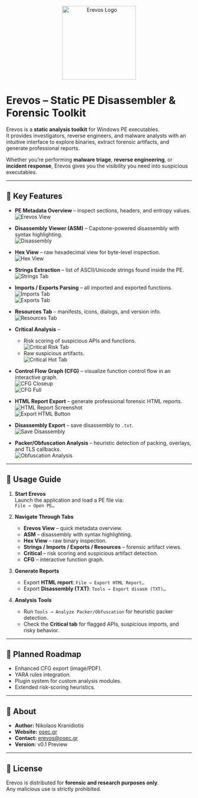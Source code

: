 <p align="center">
  <img src="assets/logo.jpeg" alt="Erevos Logo" width="200"/>
</p>

# Erevos – Static PE Disassembler & Forensic Toolkit

Erevos is a **static analysis toolkit** for Windows PE executables.  
It provides investigators, reverse engineers, and malware analysts with an intuitive interface to explore binaries, extract forensic artifacts, and generate professional reports.  

Whether you’re performing **malware triage**, **reverse engineering**, or **incident response**, Erevos gives you the visibility you need into suspicious executables.

---

## 🔹 Key Features

- **PE Metadata Overview** – inspect sections, headers, and entropy values.  
  ![Erevos View](assets/Erevos-View.png)

- **Disassembly Viewer (ASM)** – Capstone-powered disassembly with syntax highlighting.  
  ![Disassembly](assets/Dissasembly-Tab.png)

- **Hex View** – raw hexadecimal view for byte-level inspection.  
  ![Hex View](assets/Hex-View.png)

- **Strings Extraction** – list of ASCII/Unicode strings found inside the PE.  
  ![Strings Tab](assets/Strings-Tab.png)

- **Imports / Exports Parsing** – all imported and exported functions.  
  ![Imports Tab](assets/imports-tab.png)  
  ![Exports Tab](assets/exports-tab.png)

- **Resources Tab** – manifests, icons, dialogs, and version info.  
  ![Resources Tab](assets/resources-tab.png)

- **Critical Analysis** –  
  - Risk scoring of suspicious APIs and functions.  
    ![Critical Risk Tab](assets/Critical-risk-Tab.png)  
  - Raw suspicious artifacts.  
    ![Critical Hot Tab](assets/Critical-Hot-Tab.png)

- **Control Flow Graph (CFG)** – visualize function control flow in an interactive graph.  
  ![CFG Closeup](assets/cfg-tab-closeup.png)  
  ![CFG Full](assets/cfg-tab-1.png)

- **HTML Report Export** – generate professional forensic HTML reports.  
  ![HTML Report Screenshot](assets/html-report-screenshot.png)  
  ![Export HTML Button](assets/export-html-button.png)

- **Disassembly Export** – save disassembly to `.txt`.  
  ![Save Disassembly](assets/tools-save-dissasemled-asm-tto-txt.png)

- **Packer/Obfuscation Analysis** – heuristic detection of packing, overlays, and TLS callbacks.  
  ![Obfuscation Analysis](assets/tools-obfuscation-packer-analysis.png)

---

## 📖 Usage Guide

1. **Start Erevos**  
   Launch the application and load a PE file via:  
   `File → Open PE…`

2. **Navigate Through Tabs**  
   - **Erevos View** – quick metadata overview.  
   - **ASM** – disassembly with syntax highlighting.  
   - **Hex View** – raw binary inspection.  
   - **Strings / Imports / Exports / Resources** – forensic artifact views.  
   - **Critical** – risk scoring and suspicious artifact detection.  
   - **CFG** – interactive function graph.  

3. **Generate Reports**  
   - Export **HTML report**: `File → Export HTML Report…`  
   - Export **Disassembly (TXT)**: `Tools → Export disasm (TXT)…`

4. **Analysis Tools**  
   - Run `Tools → Analyze Packer/Obfuscation` for heuristic packer detection.  
   - Check the **Critical tab** for flagged APIs, suspicious imports, and risky behavior.

---

## 🚀 Planned Roadmap

- Enhanced CFG export (image/PDF).  
- YARA rules integration.  
- Plugin system for custom analysis modules.  
- Extended risk-scoring heuristics.  

---

## 📜 About

- **Author:** Nikolaos Kranidiotis  
- **Website:** [osec.gr](https://osec.gr)  
- **Contact:** erevos@osec.gr  
- **Version:** v0.1 Preview  

---

## 📌 License

Erevos is distributed for **forensic and research purposes only**.  
Any malicious use is strictly prohibited.
